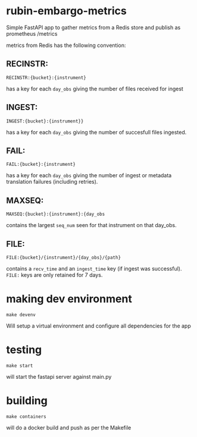 # rubin-embargo-metrics
Simple FastAPI app to gather metrics from a Redis store and publish as prometheus /metrics

metrics from Redis has the following convention:

## RECINSTR:
```
RECINSTR:{bucket}:{instrument}
```
has a key for each `day_obs` giving the number of files received for ingest

## INGEST:
```
INGEST:{bucket}:{instrument}}
```
has a key for each `day_obs` giving the number of succesfull files ingested. 

## FAIL:
```
FAIL:{bucket}:{instrument}
```
has a key for each `day_obs` giving the number of ingest or metadata translation failures (including retries).

## MAXSEQ:
```
MAXSEQ:{bucket}:{instrument}:{day_obs
```
contains the largest `seq_num` seen for that instrument on that day_obs.

## FILE:
```
FILE:{bucket}/{instrument}/{day_obs}/{path}
```
contains a `recv_time` and an `ingest_time` key (if ingest was successful). `FILE:` keys are only retained for 7 days.
# making dev environment

```
make devenv
```

Will setup a virtual environment and configure all dependencies for the app

# testing

```
make start
```

will start the fastapi server against main.py

# building

```
make containers
```

will do a docker build and push as per the Makefile
